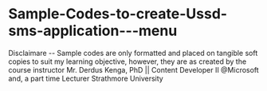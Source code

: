 # Sample-Codes-to-create-Ussd-sms-application---menu

Disclaimare -- Sample codes are only formatted and placed on tangible soft copies to suit my learning objective, however, they are as created by the course instructor Mr. Derdus Kenga, PhD || Content Developer II @Microsoft and, a part time Lecturer Strathmore University
